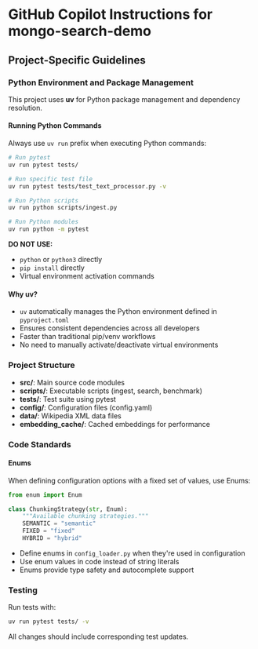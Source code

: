 # GitHub Copilot Instructions for mongo-search-demo

## Project-Specific Guidelines

### Python Environment and Package Management

This project uses **uv** for Python package management and dependency resolution.

#### Running Python Commands

Always use `uv run` prefix when executing Python commands:

```bash
# Run pytest
uv run pytest tests/

# Run specific test file
uv run pytest tests/test_text_processor.py -v

# Run Python scripts
uv run python scripts/ingest.py

# Run Python modules
uv run python -m pytest
```

**DO NOT USE:**
- `python` or `python3` directly
- `pip install` directly
- Virtual environment activation commands

#### Why uv?

- `uv` automatically manages the Python environment defined in `pyproject.toml`
- Ensures consistent dependencies across all developers
- Faster than traditional pip/venv workflows
- No need to manually activate/deactivate virtual environments

### Project Structure

- **src/**: Main source code modules
- **scripts/**: Executable scripts (ingest, search, benchmark)
- **tests/**: Test suite using pytest
- **config/**: Configuration files (config.yaml)
- **data/**: Wikipedia XML data files
- **embedding_cache/**: Cached embeddings for performance

### Code Standards

#### Enums

When defining configuration options with a fixed set of values, use Enums:

```python
from enum import Enum

class ChunkingStrategy(str, Enum):
    """Available chunking strategies."""
    SEMANTIC = "semantic"
    FIXED = "fixed"
    HYBRID = "hybrid"
```

- Define enums in `config_loader.py` when they're used in configuration
- Use enum values in code instead of string literals
- Enums provide type safety and autocomplete support

### Testing

Run tests with:
```bash
uv run pytest tests/ -v
```

All changes should include corresponding test updates.
